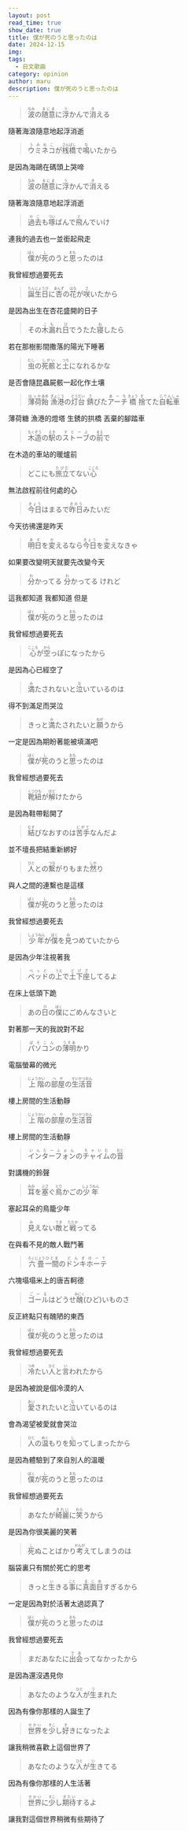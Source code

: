 ```yaml
---
layout: post
read_time: true
show_date: true
title: 僕が死のうと思ったのは
date: 2024-12-15
img: 
tags:
  - 日文歌曲
category: opinion
author: maru
description: 僕が死のうと思ったのは
---
```

> <p lang="ja" class="lyrics-source font-jp1 no-line-height notranslate"><ruby><rb>波</rb><rt>なみ</rt></ruby>の<ruby><rb>随意</rb><rt>まにま</rt></ruby>に<ruby><rb>浮</rb><rt>う</rt></ruby>かんで<ruby><rb>消</rb><rt>き</rt></ruby>える</p>
隨著海浪隨意地起浮消逝

> <p lang="ja" class="lyrics-source font-jp1 no-line-height notranslate"><ruby><rb>ウミネコ</rb><rt>うみねこ</rt></ruby>が<ruby><rb>桟橋</rb><rt>さんばし</rt></ruby>で<ruby><rb>鳴</rb><rt>な</rt></ruby>いたから</p>
是因為海鷗在碼頭上哭啼

> <p lang="ja" class="lyrics-source font-jp1 no-line-height notranslate"><ruby><rb>波</rb><rt>なみ</rt></ruby>の<ruby><rb>随意</rb><rt>まにま</rt></ruby>に<ruby><rb>浮</rb><rt>う</rt></ruby>かんで<ruby><rb>消</rb><rt>き</rt></ruby>える</p>
隨著海浪隨意地起浮消逝

> <p lang="ja" class="lyrics-source font-jp1 no-line-height notranslate"><ruby><rb>過去</rb><rt>かこ</rt></ruby>も<ruby><rb>啄</rb><rt>つい</rt></ruby>ばんで<ruby><rb>飛</rb><rt>と</rt></ruby>んでいけ</p>
連我的過去也一並銜起飛走

> <p lang="ja" class="lyrics-source font-jp1 no-line-height notranslate"><ruby><rb>僕</rb><rt>ぼく</rt></ruby>が<ruby><rb>死</rb><rt>し</rt></ruby>のうと<ruby><rb>思</rb><rt>おも</rt></ruby>ったのは</p>
我曾經想過要死去

> <p lang="ja" class="lyrics-source font-jp1 no-line-height notranslate"><ruby><rb>誕生日</rb><rt>たんじょうび</rt></ruby>に<ruby><rb>杏</rb><rt>あんず</rt></ruby>の<ruby><rb>花</rb><rt>はな</rt></ruby>が<ruby><rb>咲</rb><rt>さ</rt></ruby>いたから</p>
是因為出生在杏花盛開的日子

> <p lang="ja" class="lyrics-source font-jp1 no-line-height notranslate">その<ruby><rb>木漏</rb><rt>こも</rt></ruby>れ<ruby><rb>日</rb><rt>び</rt></ruby>でうたた<ruby><rb>寝</rb><rt>ね</rt></ruby>したら</p>
若在那樹影間撒落的陽光下睡著

> <p lang="ja" class="lyrics-source font-jp1 no-line-height notranslate"><ruby><rb>虫</rb><rt>むし</rt></ruby>の<ruby><rb>死骸</rb><rt>しがい</rt></ruby>と<ruby><rb>土</rb><rt>つち</rt></ruby>になれるかな</p>
是否會隨昆蟲屍骸一起化作土壤

> <p lang="ja" class="lyrics-source font-jp1 no-line-height notranslate"><ruby><rb>薄荷</rb><rt>はっか</rt></ruby><ruby><rb>飴</rb><rt>あめ</rt></ruby> <ruby><rb>漁港</rb><rt>ぎょこう</rt></ruby>の<ruby><rb>灯台</rb><rt>とうだい</rt></ruby> <ruby><rb>錆</rb><rt>さ</rt></ruby>びた<ruby><rb>アーチ</rb><rt>あーち</rt></ruby><ruby><rb>橋</rb><rt>きょう</rt></ruby> <ruby><rb>捨</rb><rt>す</rt></ruby>てた<ruby><rb>自転車</rb><rt>じてんしゃ</rt></ruby></p>
薄荷糖 漁港的燈塔 生銹的拱橋 丟棄的腳踏車

> <p lang="ja" class="lyrics-source font-jp1 no-line-height notranslate"><ruby><rb>木造</rb><rt>もくぞう</rt></ruby>の<ruby><rb>駅</rb><rt>えき</rt></ruby>の<ruby><rb>ストーブ</rb><rt>すとーぶ</rt></ruby>の<ruby><rb>前</rb><rt>まえ</rt></ruby>で</p>
在木造的車站的暖爐前

> <p lang="ja" class="lyrics-source font-jp1 no-line-height notranslate">どこにも<ruby><rb>旅立</rb><rt>たびだ</rt></ruby>てない<ruby><rb>心</rb><rt>こころ</rt></ruby></p>
無法啟程前往何處的心

> <p lang="ja" class="lyrics-source font-jp1 no-line-height notranslate"><ruby><rb>今日</rb><rt>きょう</rt></ruby>はまるで<ruby><rb>昨日</rb><rt>きのう</rt></ruby>みたいだ</p>
今天彷彿還是昨天

> <p lang="ja" class="lyrics-source font-jp1 no-line-height notranslate"><ruby><rb>明日</rb><rt>あす</rt></ruby>を<ruby><rb>変</rb><rt>か</rt></ruby>えるなら<ruby><rb>今日</rb><rt>きょう</rt></ruby>を<ruby><rb>変</rb><rt>か</rt></ruby>えなきゃ</p>
如果要改變明天就要先改變今天

> <p lang="ja" class="lyrics-source font-jp1 no-line-height notranslate"><ruby><rb>分</rb><rt>わ</rt></ruby>かってる <ruby><rb>分</rb><rt>わ</rt></ruby>かってる けれど</p>
這我都知道 我都知道 但是

> <p lang="ja" class="lyrics-source font-jp1 no-line-height notranslate"><ruby><rb>僕</rb><rt>ぼく</rt></ruby>が<ruby><rb>死</rb><rt>し</rt></ruby>のうと<ruby><rb>思</rb><rt>おも</rt></ruby>ったのは</p>
我曾經想過要死去

> <p lang="ja" class="lyrics-source font-jp1 no-line-height notranslate"><ruby><rb>心</rb><rt>こころ</rt></ruby>が<ruby><rb>空</rb><rt>から</rt></ruby>っぽになったから</p>
是因為心已經空了

> <p lang="ja" class="lyrics-source font-jp1 no-line-height notranslate"><ruby><rb>満</rb><rt>み</rt></ruby>たされないと<ruby><rb>泣</rb><rt>な</rt></ruby>いているのは</p>
得不到滿足而哭泣

> <p lang="ja" class="lyrics-source font-jp1 no-line-height notranslate">きっと<ruby><rb>満</rb><rt>み</rt></ruby>たされたいと<ruby><rb>願</rb><rt>ねが</rt></ruby>うから</p>
一定是因為期盼著能被填滿吧

> <p lang="ja" class="lyrics-source font-jp1 no-line-height notranslate"><ruby><rb>僕</rb><rt>ぼく</rt></ruby>が<ruby><rb>死</rb><rt>し</rt></ruby>のうと<ruby><rb>思</rb><rt>おも</rt></ruby>ったのは</p>
我曾經想過要死去

> <p lang="ja" class="lyrics-source font-jp1 no-line-height notranslate"><ruby><rb>靴紐</rb><rt>くつひも</rt></ruby>が<ruby><rb>解</rb><rt>ほど</rt></ruby>けたから</p>
是因為鞋帶鬆開了

> <p lang="ja" class="lyrics-source font-jp1 no-line-height notranslate"><ruby><rb>結</rb><rt>むす</rt></ruby>びなおすのは<ruby><rb>苦手</rb><rt>にがて</rt></ruby>なんだよ</p>
並不壇長把結重新綁好

> <p lang="ja" class="lyrics-source font-jp1 no-line-height notranslate"><ruby><rb>人</rb><rt>ひと</rt></ruby>との<ruby><rb>繋</rb><rt>つな</rt></ruby>がりもまた<ruby><rb>然</rb><rt>しか</rt></ruby>り</p>
與人之間的連繫也是這樣

> <p lang="ja" class="lyrics-source font-jp1 no-line-height notranslate"><ruby><rb>僕</rb><rt>ぼく</rt></ruby>が<ruby><rb>死</rb><rt>し</rt></ruby>のうと<ruby><rb>思</rb><rt>おも</rt></ruby>ったのは</p>
我曾經想過要死去

> <p lang="ja" class="lyrics-source font-jp1 no-line-height notranslate"><ruby><rb>少年</rb><rt>しょうねん</rt></ruby>が<ruby><rb>僕</rb><rt>ぼく</rt></ruby>を<ruby><rb>見</rb><rt>み</rt></ruby>つめていたから</p>
是因為少年注視著我

> <p lang="ja" class="lyrics-source font-jp1 no-line-height notranslate"><ruby><rb>ベッド</rb><rt>べっど</rt></ruby>の<ruby><rb>上</rb><rt>うえ</rt></ruby>で<ruby><rb>土下座</rb><rt>どげざ</rt></ruby>してるよ</p>
在床上低頭下跪

> <p lang="ja" class="lyrics-source font-jp1 no-line-height notranslate">あの<ruby><rb>日</rb><rt>ひ</rt></ruby>の<ruby><rb>僕</rb><rt>ぼく</rt></ruby>にごめんなさいと</p>
對著那一天的我說對不起

> <p lang="ja" class="lyrics-source font-jp1 no-line-height notranslate"><ruby><rb>パソコン</rb><rt>ぱそこん</rt></ruby>の<ruby><rb>薄明</rb><rt>うすあ</rt></ruby>かり</p>
電腦螢幕的微光

> <p lang="ja" class="lyrics-source font-jp1 no-line-height notranslate"><ruby><rb>上階</rb><rt>じょうかい</rt></ruby>の<ruby><rb>部屋</rb><rt>へや</rt></ruby>の<ruby><rb>生活音</rb><rt>せいかつおん</rt></ruby></p>
樓上房間的生活動靜

> <p lang="ja" class="lyrics-source font-jp1 no-line-height notranslate"><ruby><rb>上階</rb><rt>じょうかい</rt></ruby>の<ruby><rb>部屋</rb><rt>へや</rt></ruby>の<ruby><rb>生活音</rb><rt>せいかつおん</rt></ruby></p>
樓上房間的生活動靜

> <p lang="ja" class="lyrics-source font-jp1 no-line-height notranslate"><ruby><rb>インターフォン</rb><rt>いんたーふぉん</rt></ruby>の<ruby><rb>チャイム</rb><rt>ちゃいむ</rt></ruby>の<ruby><rb>音</rb><rt>おと</rt></ruby></p>
對講機的鈴聲

> <p lang="ja" class="lyrics-source font-jp1 no-line-height notranslate"><ruby><rb>耳</rb><rt>みみ</rt></ruby>を<ruby><rb>塞</rb><rt>ふさ</rt></ruby>ぐ<ruby><rb>鳥</rb><rt>とり</rt></ruby>かごの<ruby><rb>少年</rb><rt>しょうねん</rt></ruby></p>
塞起耳朵的鳥籠少年

> <p lang="ja" class="lyrics-source font-jp1 no-line-height notranslate"><ruby><rb>見</rb><rt>み</rt></ruby>えない<ruby><rb>敵</rb><rt>てき</rt></ruby>と<ruby><rb>戦</rb><rt>たたか</rt></ruby>ってる</p>
在與看不見的敵人戰鬥著

> <p lang="ja" class="lyrics-source font-jp1 no-line-height notranslate"><ruby><rb>六畳</rb><rt>ろくじょう</rt></ruby><ruby><rb>一間</rb><rt>ひとま</rt></ruby>の<ruby><rb>ドンキホーテ</rb><rt>どんきほーて</rt></ruby></p>
六塊塌塌米上的唐吉軻德

> <p lang="ja" class="lyrics-source font-jp1 no-line-height notranslate"><ruby><rb>ゴール</rb><rt>ごーる</rt></ruby>はどうせ<ruby><rb>醜</rb><rt>みにく</rt></ruby>(ひど)いものさ</p>
反正終點只有醜陋的東西

> <p lang="ja" class="lyrics-source font-jp1 no-line-height notranslate"><ruby><rb>僕</rb><rt>ぼく</rt></ruby>が<ruby><rb>死</rb><rt>し</rt></ruby>のうと<ruby><rb>思</rb><rt>おも</rt></ruby>ったのは</p>
我曾經想過要死去

> <p lang="ja" class="lyrics-source font-jp1 no-line-height notranslate"><ruby><rb>冷</rb><rt>つめ</rt></ruby>たい<ruby><rb>人</rb><rt>ひと</rt></ruby>と<ruby><rb>言</rb><rt>い</rt></ruby>われたから</p>
是因為被說是個冷漠的人

> <p lang="ja" class="lyrics-source font-jp1 no-line-height notranslate"><ruby><rb>愛</rb><rt>あい</rt></ruby>されたいと<ruby><rb>泣</rb><rt>な</rt></ruby>いているのは</p>
會為渴望被愛就會哭泣

> <p lang="ja" class="lyrics-source font-jp1 no-line-height notranslate"><ruby><rb>人</rb><rt>ひと</rt></ruby>の<ruby><rb>温</rb><rt>ぬく</rt></ruby>もりを<ruby><rb>知</rb><rt>し</rt></ruby>ってしまったから</p>
是因為體驗到了來自別人的溫暖

> <p lang="ja" class="lyrics-source font-jp1 no-line-height notranslate"><ruby><rb>僕</rb><rt>ぼく</rt></ruby>が<ruby><rb>死</rb><rt>し</rt></ruby>のうと<ruby><rb>思</rb><rt>おも</rt></ruby>ったのは</p>
我曾經想過要死去

> <p lang="ja" class="lyrics-source font-jp1 no-line-height notranslate">あなたが<ruby><rb>綺麗</rb><rt>きれい</rt></ruby>に<ruby><rb>笑</rb><rt>わら</rt></ruby>うから</p>
是因為你很美麗的笑著

> <p lang="ja" class="lyrics-source font-jp1 no-line-height notranslate"><ruby><rb>死</rb><rt>し</rt></ruby>ぬことばかり<ruby><rb>考</rb><rt>かんが</rt></ruby>えてしまうのは</p>
腦袋裏只有關於死亡的思考

> <p lang="ja" class="lyrics-source font-jp1 no-line-height notranslate">きっと<ruby><rb>生</rb><rt>い</rt></ruby>きる<ruby><rb>事</rb><rt>こと</rt></ruby>に<ruby><rb>真面目</rb><rt>まじめ</rt></ruby>すぎるから</p>
一定是因為對於活著太過認真了

> <p lang="ja" class="lyrics-source font-jp1 no-line-height notranslate"><ruby><rb>僕</rb><rt>ぼく</rt></ruby>が<ruby><rb>死</rb><rt>し</rt></ruby>のうと<ruby><rb>思</rb><rt>おも</rt></ruby>ったのは</p>
我曾經想過要死去

> <p lang="ja" class="lyrics-source font-jp1 no-line-height notranslate">まだあなたに<ruby><rb>出会</rb><rt>であ</rt></ruby>ってなかったから</p>
是因為還沒遇見你

> <p lang="ja" class="lyrics-source font-jp1 no-line-height notranslate">あなたのような<ruby><rb>人</rb><rt>ひと</rt></ruby>が<ruby><rb>生</rb><rt>う</rt></ruby>まれた</p>
因為有像你那樣的人誕生了

> <p lang="ja" class="lyrics-source font-jp1 no-line-height notranslate"><ruby><rb>世界</rb><rt>せかい</rt></ruby>を<ruby><rb>少</rb><rt>すこ</rt></ruby>し<ruby><rb>好</rb><rt>す</rt></ruby>きになったよ</p>
讓我稍微喜歡上這個世界了

> <p lang="ja" class="lyrics-source font-jp1 no-line-height notranslate">あなたのような<ruby><rb>人</rb><rt>ひと</rt></ruby>が<ruby><rb>生</rb><rt>い</rt></ruby>きてる</p>
因為有像你那樣的人生活著

> <p lang="ja" class="lyrics-source font-jp1 no-line-height notranslate"><ruby><rb>世界</rb><rt>せかい</rt></ruby>に<ruby><rb>少</rb><rt>すこ</rt></ruby>し<ruby><rb>期待</rb><rt>きたい</rt></ruby>するよ</p>
讓我對這個世界稍微有些期待了